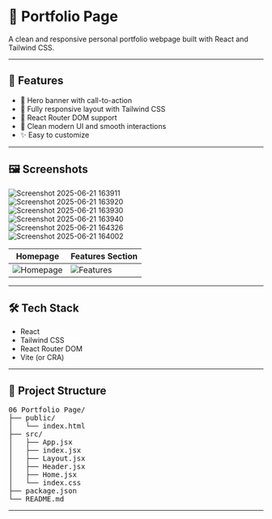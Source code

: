 # 📁 Portfolio Page

A clean and responsive personal portfolio webpage built with React and Tailwind CSS.

---

## 🧩 Features

- 📌 Hero banner with call-to-action
- 📱 Fully responsive layout with Tailwind CSS
- 🔁 React Router DOM support
- 🌟 Clean modern UI and smooth interactions
- ✨ Easy to customize

---

## 🖼️ Screenshots

![Screenshot 2025-06-21 163911](https://github.com/user-attachments/assets/0a541c8a-6b32-46b3-9d95-14d9f8c7ad66)  
![Screenshot 2025-06-21 163920](https://github.com/user-attachments/assets/4f6db998-196f-4d2d-b46b-2a639c0bd8c2)  
![Screenshot 2025-06-21 163930](https://github.com/user-attachments/assets/90079783-8405-4c3d-97d3-20bb77c85289)  
![Screenshot 2025-06-21 163940](https://github.com/user-attachments/assets/4a6e465a-687e-4546-b114-b90c3206ac4b)  
![Screenshot 2025-06-21 164326](https://github.com/user-attachments/assets/f4ccc1b9-d30a-4358-8cf7-efc2e1b3d039)  
![Screenshot 2025-06-21 164002](https://github.com/user-attachments/assets/23f9ffc8-2945-4aa8-a8e6-9ecc7650f6bc)  



| Homepage | Features Section |
|----------|------------------|
| ![Homepage](./screenshots/home.png) | ![Features](./screenshots/features.png) |

---

## 🛠️ Tech Stack

- React
- Tailwind CSS
- React Router DOM
- Vite (or CRA)

---

## 📂 Project Structure

<pre>
06 Portfolio Page/
├── public/
│   └── index.html
├── src/
│   ├── App.jsx
│   ├── index.jsx
│   ├── Layout.jsx
│   ├── Header.jsx
│   ├── Home.jsx
│   └── index.css
├── package.json
└── README.md
</pre>

---

